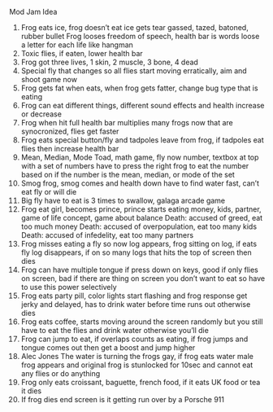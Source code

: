 Mod Jam Idea

1. Frog eats ice, frog doesn’t eat ice gets tear gassed, tazed, batoned, rubber bullet
      Frog looses freedom of speech, health bar is words loose a letter for each life like hangman
2. Toxic flies, if eaten, lower health bar
3. Frog got three lives, 1 skin, 2 muscle, 3 bone, 4 dead
4. Special fly that changes so all flies start moving erratically, aim and shoot game now
5. Frog gets fat when eats, when frog gets fatter, change bug type that is eating
6. Frog can eat different things, different sound effects and health increase or decrease
7. Frog when hit full health bar multiplies many frogs now that are synocronized, flies get faster
8. Frog eats special button/fly and tadpoles leave from frog, if tadpoles eat flies then increase health bar
9. Mean, Median, Mode Toad, math game, fly now number, textbox at top with a set of numbers have to press the right frog to eat the number based on if the number is the mean,      median, or mode of the set
10. Smog frog, smog comes and health down have to find water fast, can’t eat fly or will die
11. Big fly have to eat is 3 times to swallow, galaga arcade game
12. Frog eat girl, becomes prince, prince starts eating money, kids, partner, game of life concept, game about balance
    Death: accused of greed, eat too much money
    Death: accused of overpopulation, eat too many kids
    Death: accused of infedelity, eat too many partners
13. Frog misses eating a fly so now log appears, frog sitting on log, if eats fly log disappears, if on so many logs that hits the top of screen then dies
14. Frog can have multiple tongue if press down on keys, good if only flies on screen, bad if there are thing on screen you don’t want to eat so have to use this power selectively
15. Frog eats party pill, color lights start flashing and frog response get jerky and delayed, has to drink water before time runs out otherwise dies
16. Frog eats coffee, starts moving around the screen randomly but you still have to eat the flies and drink water otherwise you’ll die
17. Frog can jump to eat, if overlaps counts as eating,  if frog jumps and tongue comes out then get a boost and jump higher
18. Alec Jones The water is turning the frogs gay, if frog eats water male frog appears and original frog is stunlocked for 10sec and cannot eat any flies or do anything
19. Frog only eats croissant, baguette, french food, if it eats UK food or tea it dies
20. If frog dies end screen is it getting run over by a Porsche 911
